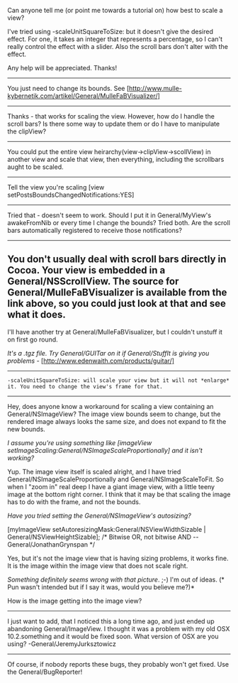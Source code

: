 

Can anyone tell me (or point me towards a tutorial on) how best to scale a view?

I've tried using     -scaleUnitSquareToSize: but it doesn't give the desired effect.  For one, it takes an integer that represents a percentage, so I can't really control the effect with a slider.  Also the scroll bars don't alter with the effect.

Any help will be appreciated.  Thanks!

----

You just need to change its bounds. See [http://www.mulle-kybernetik.com/artikel/General/MulleFaBVisualizer/]

----

Thanks - that works for scaling the view.  However, how do I handle the scroll bars?  Is there some way to update them or do I have to manipulate the clipView?

----

You could put the entire view heirarchy(view->clipView->scollView) in another view and scale that view, then everything, including the scrollbars aught to be scaled.

----

Tell the view you're scaling     [view setPostsBoundsChangedNotifications:YES]

----

Tried that - doesn't seem to work.  Should I put it in General/MyView's awakeFromNib or every time I change the bounds?  Tried both.  Are the scroll bars automatically registered to receive those notifications?

----

You don't usually deal with scroll bars directly in Cocoa. Your view is embedded in a General/NSScrollView. The source for General/MulleFaBVisualizer is available from the link above, so you could just look at that and see what it does.
----
I'll have another try at General/MulleFaBVisualizer, but I couldn't unstuff it on first go round.

*It's a .tgz file. Try General/GUITar on it if General/StuffIt is giving you problems -* [http://www.edenwaith.com/products/guitar/]

----

    -scaleUnitSquareToSize: will scale your view but it will not *enlarge* it. You need to change the view's frame for that.

----

Hey, does anyone know a workaround for scaling a view containing an General/NSImageView? The image view bounds seem to change, but the rendered image always looks the same size, and does not expand to fit the new bounds.

*I assume you're using something like     [imageView setImageScaling:General/NSImageScaleProportionally] and it isn't working?*

Yup. The image view itself is scaled alright, and I have tried General/NSImageScaleProportionally and General/NSImageScaleToFit. So when I "zoom in" real deep I have a giant image view, with a little teeny image at the bottom right corner. I think that it may be that scaling the image has to do with the frame, and not the bounds.

*Have you tried setting the General/NSImageView's autosizing?* 

    
[myImageView setAutoresizingMask:General/NSViewWidthSizable | General/NSViewHeightSizable]; /* Bitwise OR, not bitwise AND -- General/JonathanGrynspan */


Yes, but it's not the image view that is having sizing problems, it works fine. It is the image within the image view that does not scale right.

*Something definitely seems wrong with that picture*. ;-) I'm out of ideas. (* Pun wasn't intended but if I say it was, would you believe me?)*

How is the image getting into the image view?

----
I just want to add, that I noticed this a long time ago, and just ended up abandoning General/ImageView. I thought it was a problem with my old OSX 10.2.something and it would be fixed soon. What version of OSX are you using? -General/JeremyJurksztowicz

----
Of course, if nobody reports these bugs, they probably won't get fixed. Use the General/BugReporter!